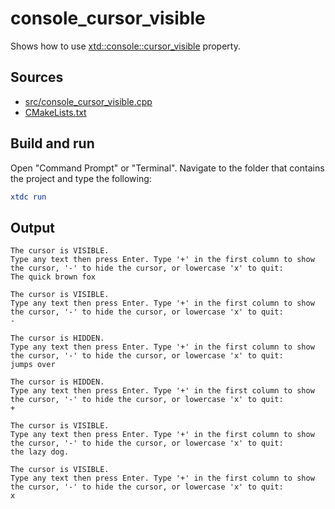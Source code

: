 # console_cursor_visible

Shows how to use [xtd::console::cursor_visible](https://gammasoft71.github.io/xtd/reference_guides/latest/classxtd_1_1console.html#a415a3993f5a358a3c90a52ad78ccdbf5) property.

## Sources

* [src/console_cursor_visible.cpp](src/console_cursor_visible.cpp)
* [CMakeLists.txt](CMakeLists.txt)

## Build and run

Open "Command Prompt" or "Terminal". Navigate to the folder that contains the project and type the following:

```cmake
xtdc run
```

## Output

```
The cursor is VISIBLE.
Type any text then press Enter. Type '+' in the first column to show
the cursor, '-' to hide the cursor, or lowercase 'x' to quit:
The quick brown fox

The cursor is VISIBLE.
Type any text then press Enter. Type '+' in the first column to show
the cursor, '-' to hide the cursor, or lowercase 'x' to quit:
-

The cursor is HIDDEN.
Type any text then press Enter. Type '+' in the first column to show
the cursor, '-' to hide the cursor, or lowercase 'x' to quit:
jumps over

The cursor is HIDDEN.
Type any text then press Enter. Type '+' in the first column to show
the cursor, '-' to hide the cursor, or lowercase 'x' to quit:
+

The cursor is VISIBLE.
Type any text then press Enter. Type '+' in the first column to show
the cursor, '-' to hide the cursor, or lowercase 'x' to quit:
the lazy dog.

The cursor is VISIBLE.
Type any text then press Enter. Type '+' in the first column to show
the cursor, '-' to hide the cursor, or lowercase 'x' to quit:
x
```
